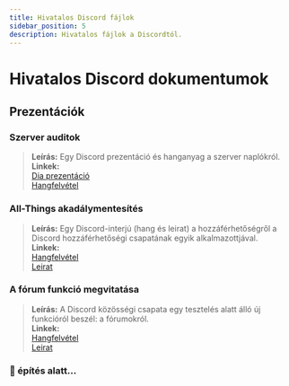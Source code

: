 ```yaml
---
title: Hivatalos Discord fájlok
sidebar_position: 5
description: Hivatalos fájlok a Discordtól.
---
```


# Hivatalos Discord dokumentumok

## Prezentációk

### **Szerver auditok**

> **Leírás:** Egy Discord prezentáció és hanganyag a szerver naplókról.  <br/>
**Linkek:** <br/>
[Dia prezentáció](https://docs.google.com/presentation/d/18QQyl0WhTOdYt0F0mBPQf2AusBPF7HqP8e39zjEwKsc/edit#slide=id.g130c86c984d_0_12)  <br/>
[Hangfelvétel](https://cdn.discordapp.com/attachments/960960145800704030/982392876254232667/DAC_AuditingYourServer_ExperimentalContent.mp3)

### **All-Things akadálymentesítés**
> **Leírás:** Egy Discord-interjú (hang és leirat) a hozzáférhetőségről a Discord hozzáférhetőségi csapatának egyik alkalmazottjával.  <br/>
**Linkek:** <br/>
[Hangfelvétel](https://dis.gd/RadioDiscord_Accessibility )  <br/>
[Leirat](https://dis.gd/RadioDiscordAccessibilityTranscript)

### **A fórum funkció megvitatása**
> **Leírás:** A Discord közösségi csapata egy tesztelés alatt álló új funkcióról beszél: a fórumokról.  <br/>
**Linkek:** <br/>
[Hangfelvétel](https://dis.gd/Radio-Discord-Forums-Beta)  <br/>
[Leirat](https://dis.gd/Radio-Discord-Forums-Beta-Transcript)


### 🚧 építés alatt...
